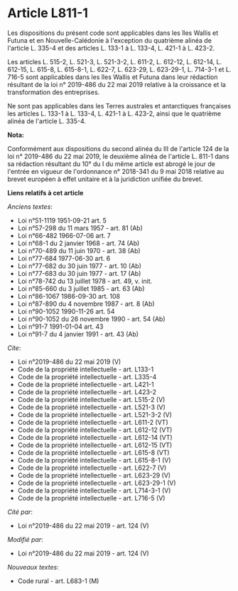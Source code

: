 # Article L811-1

Les dispositions du présent code sont applicables dans les îles Wallis et Futuna et en Nouvelle-Calédonie à l'exception du
quatrième alinéa de l'article L. 335-4 et des articles L. 133-1 à L. 133-4, 
L. 421-1 à 
L. 423-2. 

Les articles L. 515-2, L. 521-3, L. 521-3-2, L. 611-2, L. 612-12, L. 612-14, L. 612-15, L. 615-8, L. 615-8-1, L. 622-7, L.
623-29, L. 623-29-1, L. 714-3-1 et L. 716-5 sont applicables dans les îles Wallis et Futuna dans leur rédaction résultant de
la loi n° 2019-486 du 22 mai 2019 relative à la croissance et la transformation des entreprises. 

Ne sont pas applicables dans les Terres australes et antarctiques françaises les articles L. 133-1 à L. 133-4, L. 421-1 à L.
423-2, ainsi que le quatrième alinéa de l'article L. 335-4.

**Nota:**

Conformément aux dispositions du second alinéa du III de l'article 124 de la loi n° 2019-486 du 22 mai 2019, le deuxième
alinéa de l'article L. 811-1 dans sa rédaction résultant du 10° du I du même article est abrogé le jour de l'entrée en
vigueur de l'ordonnance n° 2018-341 du 9 mai 2018 relative au brevet européen à effet unitaire et à la juridiction unifiée du
brevet.

**Liens relatifs à cet article**

_Anciens textes_:

  - Loi n°51-1119 1951-09-21 art. 5
  - Loi n°57-298 du 11 mars 1957 - art. 81 (Ab)
  - Loi n°66-482 1966-07-06 art. 7
  - Loi n°68-1 du 2 janvier 1968 - art. 74 (Ab)
  - Loi n°70-489 du 11 juin 1970 - art. 38 (Ab)
  - Loi n°77-684 1977-06-30 art. 6
  - Loi n°77-682 du 30 juin 1977 - art. 10 (Ab)
  - Loi n°77-683 du 30 juin 1977 - art. 17 (Ab)
  - Loi n°78-742 du 13 juillet 1978 - art. 49, v. init.
  - Loi n°85-660 du 3 juillet 1985 - art. 63 (Ab)
  - Loi n°86-1067 1986-09-30 art. 108
  - Loi n°87-890 du 4 novembre 1987 - art. 8 (Ab)
  - Loi n°90-1052 1990-11-26 art. 54
  - Loi n°90-1052 du 26 novembre 1990 - art. 54 (Ab)
  - Loi n°91-7 1991-01-04 art. 43
  - Loi n°91-7 du 4 janvier 1991 - art. 43 (Ab)

_Cite_:

  - Loi n°2019-486 du 22 mai 2019 (V)
  - Code de la propriété intellectuelle - art. L133-1
  - Code de la propriété intellectuelle - art. L335-4
  - Code de la propriété intellectuelle - art. L421-1
  - Code de la propriété intellectuelle - art. L423-2
  - Code de la propriété intellectuelle - art. L515-2 (V)
  - Code de la propriété intellectuelle - art. L521-3 (V)
  - Code de la propriété intellectuelle - art. L521-3-2 (V)
  - Code de la propriété intellectuelle - art. L611-2 (VT)
  - Code de la propriété intellectuelle - art. L612-12 (VT)
  - Code de la propriété intellectuelle - art. L612-14 (VT)
  - Code de la propriété intellectuelle - art. L612-15 (VT)
  - Code de la propriété intellectuelle - art. L615-8 (VT)
  - Code de la propriété intellectuelle - art. L615-8-1 (V)
  - Code de la propriété intellectuelle - art. L622-7 (V)
  - Code de la propriété intellectuelle - art. L623-29 (V)
  - Code de la propriété intellectuelle - art. L623-29-1 (V)
  - Code de la propriété intellectuelle - art. L714-3-1 (V)
  - Code de la propriété intellectuelle - art. L716-5 (V)

_Cité par_:

  - Loi n°2019-486 du 22 mai 2019 - art. 124 (V)

_Modifié par_:

  - Loi n°2019-486 du 22 mai 2019 - art. 124 (V)

_Nouveaux textes_:

  - Code rural - art. L683-1 (M)
